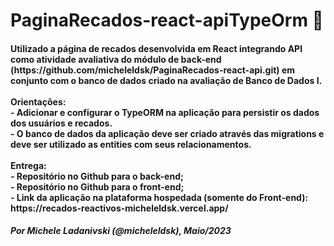 # PaginaRecados-react-apiTypeOrm 🚀

<h4> Utilizado a página de recados desenvolvida em React integrando API como atividade avaliativa do módulo de back-end (https://github.com/micheleldsk/PaginaRecados-react-api.git) em conjunto com o banco de dados criado na avaliação de Banco de Dados I. <br>
<br>
Orientações: <br>
- Adicionar e configurar o TypeORM na aplicação para persistir os dados dos usuários e recados. <br>
- O banco de dados da aplicação deve ser criado através das migrations e deve ser utilizado as entities com seus relacionamentos. <br>
<br>
Entrega: <br>
- Repositório no Github para o back-end; <br>
- Repositório no Github para o front-end; <br>
- Link da aplicação na plataforma hospedada (somente do Front-end): https://recados-reactivos-micheleldsk.vercel.app/
</h4>
<h5> Por Michele Ladanivski (@micheleldsk), Maio/2023 </h5>
